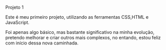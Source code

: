 Projeto 1

Este é meu primeiro projeto, utilizando as ferramentas CSS,HTML e JavaScript.

Foi apenas algo básico, mas bastante significativo na minha evolução, pretendo melhorar e criar outros mais complexos,
no entando, estou feliz com início dessa nova caminhada.
